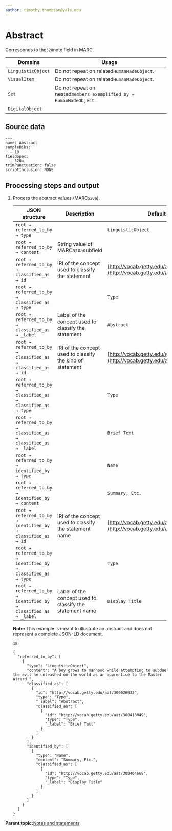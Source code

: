 ```yaml
---
author: timothy.thompson@yale.edu
---
```


# Abstract

Corresponds to the`520`note field in MARC.

|Domains|Usage|
|-------|-----|
|`LinguisticObject`|Do not repeat on related`HumanMadeObject`.|
|`VisualItem`|Do not repeat on related`HumanMadeObject`.|
|`Set`|Do not repeat on nested`members_exemplified_by → HumanMadeObject`.|
|`DigitalObject`| |

## Source data

```
---
name: Abstract
sampleBibs:
  - 18
fieldSpec:
  - 520a
trimPunctuation: false
scriptInclusion: NONE
```

## Processing steps and output

1.  Process the abstract values \(MARC`520a`\).

    |JSON structure|Description|Default|
    |--------------|-----------|-------|
    |`root → referred_to_by → type`| |`LinguisticObject`|
    |`root → referred_to_by → content`|String value of MARC`520a`subfield| |
    |`root → referred_to_by → classified_as → id`|IRI of the concept used to classify the statement|[http://vocab.getty.edu/aat/300026032](http://vocab.getty.edu/aat/300026032)|
    |`root → referred_to_by → classified_as → type`| |`Type`|
    |`root → referred_to_by → classified_as → _label`|Label of the concept used to classify the statement|`Abstract`|
    |`root → referred_to_by → classified_as → classified_as → id`|IRI of the concept used to classify the kind of statement|[http://vocab.getty.edu/aat/300418049](http://vocab.getty.edu/aat/300418049)|
    |`root → referred_to_by → classified_as → classified_as → type`| |`Type`|
    |`root → referred_to_by → classified_as → classified_as → _label`| |`Brief Text`|
    |`root → referred_to_by → identified_by → type`| |`Name`|
    |`root → referred_to_by → identified_by → content`| |`Summary, Etc.`|
    |`root → referred_to_by → identified_by → classified_as → id`|IRI of the concept used to classify the statement name|[http://vocab.getty.edu/aat/300404669](http://vocab.getty.edu/aat/300404669)|
    |`root → referred_to_by → identified_by → classified_as → type`| |`Type`|
    |`root → referred_to_by → identified_by → classified_as → _label`|Label of the concept used to classify the statement name|`Display Title`|

    **Note:** This example is meant to illustrate an abstract and does not represent a complete JSON-LD document.

    `18`

    ```
    {
      "referred_to_by": [
        {
          "type": "LinguisticObject",
          "content": "A boy grows to manhood while attempting to subdue the evil he unleashed on the world as an apprentice to the Master Wizard.",
          "classified_as": [
            {
              "id": "http://vocab.getty.edu/aat/300026032",
              "type": "Type",
              "_label": "Abstract",
              "classified_as": [
                {
                  "id": "http://vocab.getty.edu/aat/300418049",
                  "type": "Type",
                  "_label": "Brief Text"
                }
              ]
            }
          ],
          "identified_by": [
            {
              "type": "Name",
              "content": "Summary, Etc.",
              "classified_as": [
                {
                  "id": "http://vocab.getty.edu/aat/300404669",
                  "type": "Type",
                  "_label": "Display Title"
                }
              ]
            }
          ]
        }
      ]
    }
    ```


**Parent topic:**[Notes and statements](../../concepts/notes_and_statements.md)

